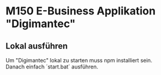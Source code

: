# M150 E-Business Applikation "Digimantec"

## Lokal ausführen
Um "Digimantec" lokal zu starten muss npm installiert sein.  
Danach einfach ´start.bat´ ausführen.